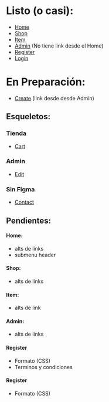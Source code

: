 # Listo (o casi):

-   [Home](https://hhuzanh.github.io/funkoshop/)
-   [Shop](https://hhuzanh.github.io/funkoshop/shop.html)
-   [Item](https://hhuzanh.github.io/funkoshop/item.html)
-   [Admin](https://hhuzanh.github.io/funkoshop/admin.html) (No tiene link desde el Home)
-   [Register](https://hhuzanh.github.io/funkoshop/register.html)
-   [Login](https://hhuzanh.github.io/funkoshop/login.html)

# En Preparación:

-   [Create](https://hhuzanh.github.io/funkoshop/create.html) (link desde desde Admin)

## Esqueletos:

### Tienda

-   [Cart](https://hhuzanh.github.io/funkoshop/cart.html)

### Admin

-   [Edit](https://hhuzanh.github.io/funkoshop/edit.html)

### Sin Figma

-   [Contact](https://hhuzanh.github.io/funkoshop/contact.html)

## Pendientes:

#### Home:

-   alts de links
-   submenu header

#### Shop:

-   alts de links

#### Item:

-   alts de link

#### Admin:

-   alts de links

#### Register

-   Formato (CSS)
-   Terminos y condiciones

#### Register

-   Formato (CSS)

